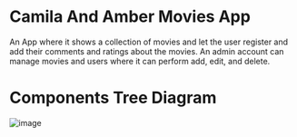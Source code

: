 # Camila And Amber Movies App
An App where it shows a collection of movies and let the user register and add their comments and ratings about the movies.  An admin account can manage movies and users where it can perform add, edit, and delete.

# Components Tree Diagram
![image](https://user-images.githubusercontent.com/3406462/234472296-7247c5a9-522a-4c64-81cc-781fc597fb28.png)
